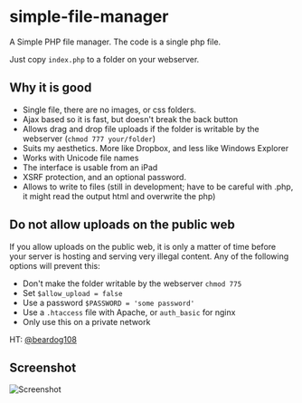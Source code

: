 simple-file-manager
===================

A Simple PHP file manager.  The code is a single php file.  

Just copy `index.php` to a folder on your webserver.  

## Why it is good

- Single file, there are no images, or css folders.  
- Ajax based so it is fast, but doesn't break the back button
- Allows drag and drop file uploads if the folder is writable by the webserver (`chmod 777 your/folder`)
- Suits my aesthetics.  More like Dropbox, and less like Windows Explorer
- Works with Unicode file names
- The interface is usable from an iPad
- XSRF protection, and an optional password.
- Allows to write to files (still in development; have to be careful with .php, it might read the output html and overwrite the php)

## Do not allow uploads on the public web

If you allow uploads on the public web, it is only a matter of time before your server is hosting and serving very illegal content. Any of the following options will prevent this:
 - Don't make the folder writable by the webserver `chmod 775`
 - Set `$allow_upload = false`
 - Use a password `$PASSWORD = 'some password'`
 - Use a `.htaccess` file with Apache, or `auth_basic` for nginx
 - Only use this on a private network

HT: [@beardog108](https://github.com/beardog108)

## Screenshot

![Screenshot](https://github.com/diego95root/simple-file-manager/blob/editable/screenshotD.png?raw=true "Screenshot")
